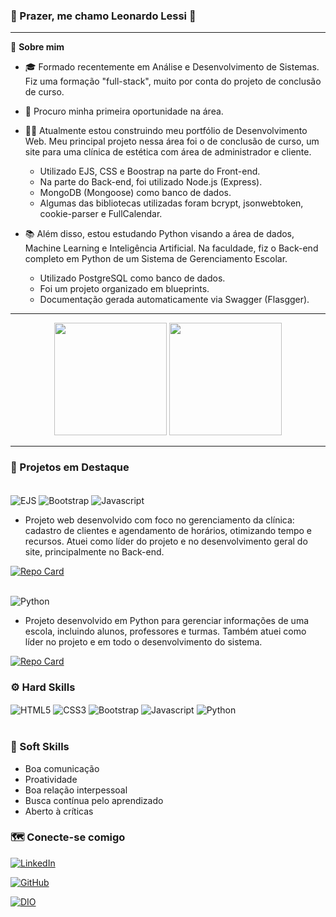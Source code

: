 ### 👋  Prazer, me chamo Leonardo Lessi 👋
<hr>

🧶 **Sobre mim**
- 🎓 Formado recentemente em Análise e Desenvolvimento de Sistemas. Fiz uma formação "full-stack", muito por conta do projeto de conclusão de curso.
- 💼 Procuro minha primeira oportunidade na área.

- 👨‍💻 Atualmente estou construindo meu portfólio de Desenvolvimento Web. Meu principal projeto nessa área foi o de conclusão de curso, um site para uma clínica de estética com área de administrador e cliente.
  - Utilizado EJS, CSS e Boostrap na parte do Front-end.
  - Na parte do Back-end, foi utilizado Node.js (Express).
  - MongoDB (Mongoose) como banco de dados.
  - Algumas das bibliotecas utilizadas foram bcrypt, jsonwebtoken, cookie-parser e FullCalendar.

- 📚 Além disso, estou estudando Python visando a área de dados, Machine Learning e Inteligência Artificial. Na faculdade, fiz o Back-end completo em Python de um Sistema de Gerenciamento Escolar. 
  - Utilizado PostgreSQL como banco de dados.
  - Foi um projeto organizado em blueprints. 
  - Documentação gerada automaticamente via Swagger (Flasgger).

<hr>

<div align="center">
  <img height="180em" src="https://github-readme-stats.vercel.app/api?username=leolessi&show_icons=true&theme=radical"/>
  <img height="180em" src="https://github-readme-stats.vercel.app/api/top-langs/?username=leolessi&layout=compact&theme=radical"/>
</div>

<hr>

### 📌 Projetos em Destaque
<br>
<div>
<img align="center" alt="EJS" src="https://img.shields.io/badge/EJS-E34F26?style=for-the-badge&logo=ejs&logoColor=white" /> <img align="center" alt="Bootstrap" src="https://img.shields.io/badge/Bootstrap-563D7C?style=for-the-badge&logo=bootstrap&logoColor=white" /> <img align="center" alt="Javascript" src="https://img.shields.io/badge/JavaScript-F7DF1E?style=for-the-badge&logo=javascript&logoColor=black" />
</div>

- Projeto web desenvolvido com foco no gerenciamento da clínica: cadastro de clientes e agendamento de horários, otimizando tempo e recursos. Atuei como líder do projeto e no desenvolvimento geral do site, principalmente no Back-end.

[![Repo Card](https://github-readme-stats.vercel.app/api/pin/?username=leolessi&repo=TCC_Tricologia)](https://github.com/leolessi/TCC_Tricologia)

<br>

<div>
<img align="center" alt="Python" src="https://img.shields.io/badge/Python-3776AB?style=for-the-badge&logo=python&logoColor=white" />
</div>

- Projeto desenvolvido em Python para gerenciar informações de uma escola, incluindo alunos, professores e turmas. Também atuei como líder no projeto e em todo o desenvolvimento do sistema.

[![Repo Card](https://github-readme-stats.vercel.app/api/pin/?username=leolessi&repo=backend-escola-faat)](https://github.com/leolessi/backend-escola-faat)

### ⚙️ Hard Skills

<div style="display:inline_block">
  <img align="center" alt="HTML5" src="https://img.shields.io/badge/HTML5-E34F26?style=for-the-badge&logo=html5&logoColor=white" />
  <img align="center" alt="CSS3" src="https://img.shields.io/badge/CSS3-1572B6?style=for-the-badge&logo=css&logoColor=white" />
  <img align="center" alt="Bootstrap" src="https://img.shields.io/badge/Bootstrap-563D7C?style=for-the-badge&logo=bootstrap&logoColor=white" />
  <img align="center" alt="Javascript" src="https://img.shields.io/badge/JavaScript-F7DF1E?style=for-the-badge&logo=javascript&logoColor=black" />
  <img align="center" alt="Python" src="https://img.shields.io/badge/Python-3776AB?style=for-the-badge&logo=python&logoColor=white" />
</div><br>

### 👨 Soft Skills

- Boa comunicação
- Proatividade
- Boa relação interpessoal
- Busca contínua pelo aprendizado
- Aberto à críticas

### 🗺️ Conecte-se comigo

[![LinkedIn](https://img.shields.io/badge/LinkedIn-0077B5?style=for-the-badge&logo=linkedin&logoColor=white)](https://www.linkedin.com/in/leonardolessi)

[![GitHub](https://img.shields.io/badge/GitHub-100000?style=for-the-badge&logo=github&logoColor=white)](https://github.com/leolessi)

[![DIO](https://img.shields.io/badge/DIO-0077B5?style=for-the-badge&logoColor=white)](https://web.dio.me/users/leonardolessi)